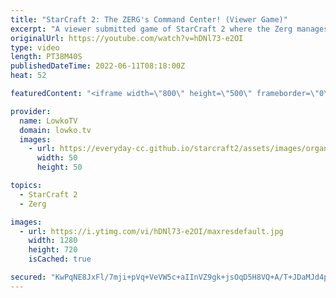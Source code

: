 ```yaml
---
title: "StarCraft 2: The ZERG's Command Center! (Viewer Game)"
excerpt: "A viewer submitted game of StarCraft 2 where the Zerg manages to win the game two minutes in, but for some reason doesn't go in for the kill. He decides to sit around and toy with his opponents units untill he can make his own Terran army using the Infestor and Neural Parasite.  Support my work on Patreon:"
originalUrl: https://youtube.com/watch?v=hDNl73-e2OI
type: video
length: PT38M40S
publishedDateTime: 2022-06-11T08:18:00Z
heat: 52

featuredContent: "<iframe width=\"800\" height=\"500\" frameborder=\"0\" src=\"https://www.youtube.com/embed/hDNl73-e2OI\" allow=\"accelerometer; autoplay; encrypted-media; gyroscope; picture-in-picture\" allowfullscreen></iframe>"

provider:
  name: LowkoTV
  domain: lowko.tv
  images:
    - url: https://everyday-cc.github.io/starcraft2/assets/images/organizations/lowko.tv-50x50.jpg
      width: 50
      height: 50

topics:
  - StarCraft 2
  - Zerg

images:
  - url: https://i.ytimg.com/vi/hDNl73-e2OI/maxresdefault.jpg
    width: 1280
    height: 720
    isCached: true

secured: "KwPqNE8JxFl/7mji+pVq+VeVW5c+aIInVZ9gk+jsOqD5H8VQ+A/T+JDaMJd4pW86lsqSCmi/HYvb3ocISeF4HdfnfQS/EKKVt+LiMcdb1otOlSOsn7s1QFpSDnp+5HLnm6DK+5Q8vAi0CvBJN3J2azOytXezzJMryZVNLBiqvXubIzgjOSEAoDfEwR1W4MhwBIW9toF72eZpaurZhqNNUdg2pL/RGoF6T+frjvC766Gj7UpUoN7ZI5Rm9VpVzTgCFMSCs7iK/bFrrJWGiWawl9w+QwGy5DcKjuukssGhzOwby1YytSWiul/bJY1DC2UOFg28yS3QJCp0kuXbWjRt29xsYTEPWjqgavUGVAOteXlAWEvldqu0zg8qa2+9smMeP7yZ7YJ5dRDtYuW3m08neDSP8w1m/Q5yLpPcAL0axcpRWl0T0e6+nxcW7sAECmXx;/Z9Ffws5MDuAQj99JmVdUg=="
---
```


